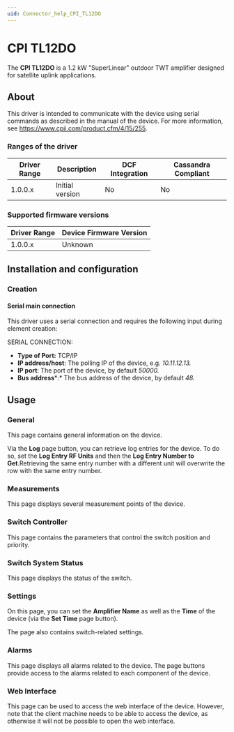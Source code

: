 ```yaml
---
uid: Connector_help_CPI_TL12DO
---
```


# CPI TL12DO

The **CPI TL12DO** is a 1.2 kW "SuperLinear" outdoor TWT amplifier designed for satellite uplink applications.

## About

This driver is intended to communicate with the device using serial commands as described in the manual of the device. For more information, see <https://www.cpii.com/product.cfm/4/15/255>.

### Ranges of the driver

| **Driver Range** | **Description** | **DCF Integration** | **Cassandra Compliant** |
|------------------|-----------------|---------------------|-------------------------|
| 1.0.0.x          | Initial version | No                  | No                      |

### Supported firmware versions

| **Driver Range** | **Device Firmware Version** |
|------------------|-----------------------------|
| 1.0.0.x          | Unknown                     |

## Installation and configuration

### Creation

#### Serial main connection

This driver uses a serial connection and requires the following input during element creation:

SERIAL CONNECTION:

- **Type of Port:** TCP/IP
- **IP address/host**: The polling IP of the device, e.g. *10.11.12.13.*
- **IP port**: The port of the device, by default *50000.*
- **Bus address***:* The bus address of the device, by default *48.*

## Usage

### General

This page contains general information on the device.

Via the **Log** page button, you can retrieve log entries for the device. To do so, set the **Log Entry RF Units** and then the **Log Entry Number to Get**.Retrieving the same entry number with a different unit will overwrite the row with the same entry number.

### Measurements

This page displays several measurement points of the device.

### Switch Controller

This page contains the parameters that control the switch position and priority.

### Switch System Status

This page displays the status of the switch.

### Settings

On this page, you can set the **Amplifier Name** as well as the **Time** of the device (via the **Set Time** page button).

The page also contains switch-related settings.

### Alarms

This page displays all alarms related to the device. The page buttons provide access to the alarms related to each component of the device.

### Web Interface

This page can be used to access the web interface of the device. However, note that the client machine needs to be able to access the device, as otherwise it will not be possible to open the web interface.
